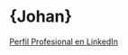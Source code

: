 # {Johan}

[Perfil Profesional en LinkedIn]([http://www.limni.net](https://www.linkedin.com/in/swjohanagudelo/))
